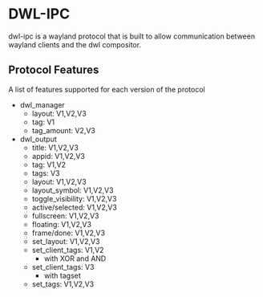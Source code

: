 # DWL-IPC

dwl-ipc is a wayland protocol that is built to allow communication between wayland clients and the dwl compositor.

## Protocol Features
A list of features supported for each version of the protocol

 + dwl_manager
    + layout: V1,V2,V3
    + tag: V1
    + tag_amount: V2,V3
 + dwl_output
    + title: V1,V2,V3
    + appid: V1,V2,V3
    + tag: V1,V2
    + tags: V3
    + layout: V1,V2,V3
    + layout_symbol: V1,V2,V3
    + toggle_visibility: V1,V2,V3
    + active/selected: V1,V2,V3
    + fullscreen: V1,V2,V3
    + floating: V1,V2,V3
    + frame/done: V1,V2,V3
    + set_layout: V1,V2,V3
    + set_client_tags: V1,V2
        + with XOR and AND
    + set_client_tags: V3
        + with tagset
    + set_tags: V1,V2,V3
